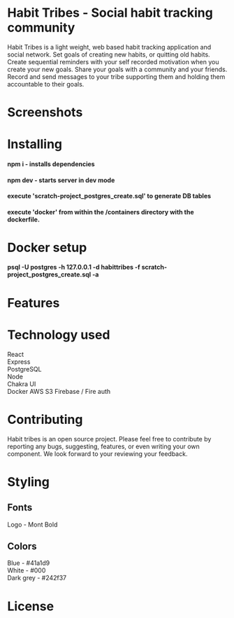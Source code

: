# Habit Tribes - Social habit tracking community
Habit Tribes is a light weight, web based habit tracking application and social network. Set goals of creating new habits, or quitting old habits. Create sequential reminders with your self recorded motivation when you create your new goals. Share your goals with a community and your friends. Record and send messages to your tribe supporting them and holding them accountable to their goals.


# Screenshots


# Installing
#### npm i - installs dependencies
#### npm dev - starts server in dev mode
#### execute 'scratch-project_postgres_create.sql' to generate DB tables
#### execute 'docker' from within the /containers directory with the dockerfile.

# Docker setup

#### psql -U postgres -h 127.0.0.1 -d habittribes -f scratch-project_postgres_create.sql -a

# Features

# Technology used
React  
Express  
PostgreSQL  
Node  
Chakra UI  
Docker
AWS S3
Firebase / Fire auth

# Contributing

Habit tribes is an open source project. Please feel free to contribute by reporting any bugs, suggesting, features, or even writing your own component. We look forward to your reviewing your feedback.

# Styling

## Fonts
Logo - Mont Bold

## Colors

Blue - #41a1d9  
White - #000  
Dark grey - #242f37  


# License

